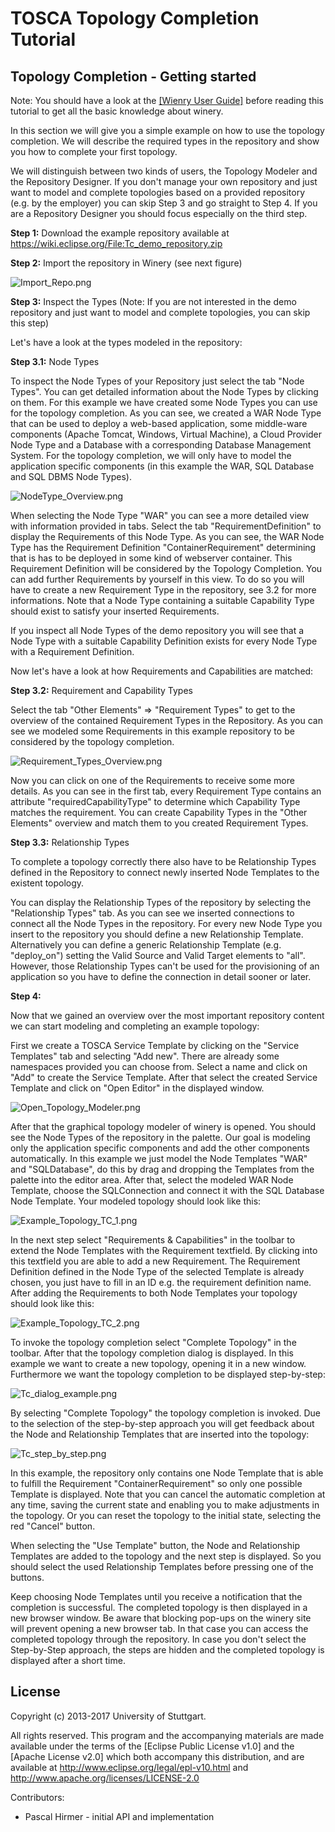 # TOSCA Topology Completion Tutorial

## Topology Completion - Getting started

Note: You should have a look at the [[Wienry User Guide]](http://eclipse.github.io/winery/UserGuide) before reading this tutorial to get all the basic knowledge about winery.

In this section we will give you a simple example on how to use the topology completion.
We will describe the required types in the repository and show you how to complete your first topology.

We will distinguish between two kinds of users, the Topology Modeler and the Repository Designer.
If you don't manage your own repository and just want to model and complete topologies based on a provided repository (e.g. by the employer) you can skip Step 3 and go straight to Step 4.
If you are a Repository Designer you should focus especially on the third step.

**Step 1:** Download the example repository available at https://wiki.eclipse.org/File:Tc_demo_repository.zip

**Step 2:** Import the repository in Winery (see next figure)

![Import_Repo.png](graphics/completion/tutorial/Import_Repo.png)

**Step 3:** Inspect the Types (Note: If you are not interested in the demo repository and just want to model and complete topologies, you can skip this step)

Let's have a look at the types modeled in the repository:

**Step 3.1:** Node Types

To inspect the Node Types of your Repository just select the tab "Node Types". You can get detailed information about the Node Types by clicking on them.
For this example we have created some Node Types you can use for the topology completion. As you can see, we created a WAR Node Type that can be used to deploy a web-based application, some middle-ware components (Apache Tomcat, Windows, Virtual Machine), a Cloud Provider Node Type and a Database with a corresponding Database Management System. For the topology completion, we will only have to model the application specific components (in this example the WAR, SQL Database and SQL DBMS Node Types).

![NodeType_Overview.png](graphics/completion/tutorial/NodeType_Overview.png)

When selecting the Node Type "WAR" you can see a more detailed view with information provided in tabs. Select the tab "RequirementDefinition" to display
the Requirements of this Node Type. As you can see, the WAR Node Type has the Requirement Definition "ContainerRequirement" determining that is has to be deployed in some kind of webserver container. This Requirement Definition will be considered by the Topology Completion. You can add further Requirements by yourself in this view. To do so you will have to create a new Requirement Type in the repository, see 3.2 for more informations. Note that a Node Type containing a suitable Capability Type should exist to satisfy your inserted Requirements.

If you inspect all Node Types of the demo repository you will see that a Node Type with a suitable Capability Definition exists for every Node Type with a Requirement Definition.

Now let's have a look at how Requirements and Capabilities are matched:

**Step 3.2:** Requirement and Capability Types

Select the tab "Other Elements" => "Requirement Types" to get to the overview of the contained Requirement Types in the Repository. As you can see we modeled
some Requirements in this example repository to be considered by the topology completion.

![Requirement_Types_Overview.png](graphics/completion/tutorial/Requirement_Types_Overview.png)

Now you can click on one of the Requirements to receive some more details. As you can see in the first tab, every Requirement Type contains an attribute "requiredCapabilityType" to determine which Capability Type matches the requirement. You can create Capability Types in the "Other Elements" overview and match them to you created Requirement Types.

**Step 3.3:** Relationship Types

To complete a topology correctly there also have to be Relationship Types defined in the Repository to connect newly inserted Node Templates to the
existent topology.

You can display the Relationship Types of the repository by selecting the "Relationship Types" tab. As you can see we inserted connections to connect all the Node Types in the repository. For every new Node Type you insert to the repository you should define a new Relationship Template. Alternatively you can define a generic Relationship Template (e.g. "deploy_on") setting the Valid Source and Valid Target elements to "all". However, those Relationship Types can't be used for the provisioning of an application so you have to define the connection in detail sooner or later.

**Step 4:**

Now that we gained an overview over the most important repository content we can start modeling and completing an example topology:

First we create a TOSCA Service Template by clicking on the "Service Templates" tab and selecting "Add new". There are already some namespaces provided you can choose from. Select a name and click on "Add" to create the Service Template. After that select the created Service Template and click on "Open Editor" in the
displayed window.

![Open_Topology_Modeler.png](graphics/completion/tutorial/Open_Topology_Modeler.png)

After that the graphical topology modeler of winery is opened. You should see the Node Types of the repository in the palette. Our goal is modeling only the application specific components and add the other components automatically. In this example we just model the Node Templates "WAR" and "SQLDatabase", do this by drag and dropping the Templates from the palette into the editor area. After that, select the modeled WAR Node Template, choose the SQLConnection and connect it with the SQL Database Node Template. Your modeled topology should look like this:

![Example_Topology_TC_1.png](graphics/completion/tutorial/Example_Topology_TC_1.png)

In the next step select "Requirements & Capabilities" in the toolbar to extend the Node Templates with the Requirement textfield. By clicking into this textfield
you are able to add a new Requirement. The Requirement Definition defined in the Node Type of the selected Template is already chosen, you just have to fill in an ID e.g. the requirement definition name. After adding the Requirements to both Node Templates your topology should look like this:

![Example_Topology_TC_2.png](graphics/completion/tutorial/Example_Topology_TC_2.png)

To invoke the topology completion select "Complete Topology" in the toolbar. After that the topology completion dialog is displayed. In this example we want to
create a new topology, opening it in a new window. Furthermore we want the topology completion to be displayed step-by-step:

![Tc_dialog_example.png](graphics/completion/tutorial/Tc_dialog_example.png)

By selecting "Complete Topology" the topology completion is invoked. Due to the selection of the step-by-step approach you will get feedback about the Node
and Relationship Templates that are inserted into the topology:

![Tc_step_by_step.png](graphics/completion/tutorial/Tc_step_by_step.png)

In this example, the repository only contains one Node Template that is able to fulfill the Requirement "ContainerRequirement" so only one possible Template is displayed. Note that you can cancel the automatic completion at any time, saving the current state and enabling you to make adjustments in the topology. Or you can reset the topology to the initial state, selecting the red "Cancel" button.

When selecting the "Use Template" button, the Node and Relationship Templates are added to the topology and the next step is displayed. So you should select the used Relationship Templates before pressing one of the buttons.

Keep choosing Node Templates until you receive a notification that the completion is successful. The completed topology is then displayed in a new browser window. Be aware that blocking pop-ups on the winery site will prevent opening a new browser tab. In that case you can access the completed topology through the repository. In case you don't select the Step-by-Step approach, the steps are hidden and the completed topology is displayed after a short time.

## License

Copyright (c) 2013-2017 University of Stuttgart.

All rights reserved. This program and the accompanying materials
are made available under the terms of the [Eclipse Public License v1.0]
and the [Apache License v2.0] which both accompany this distribution,
and are available at http://www.eclipse.org/legal/epl-v10.html
and http://www.apache.org/licenses/LICENSE-2.0

Contributors:
  * Pascal Hirmer - initial API and implementation
